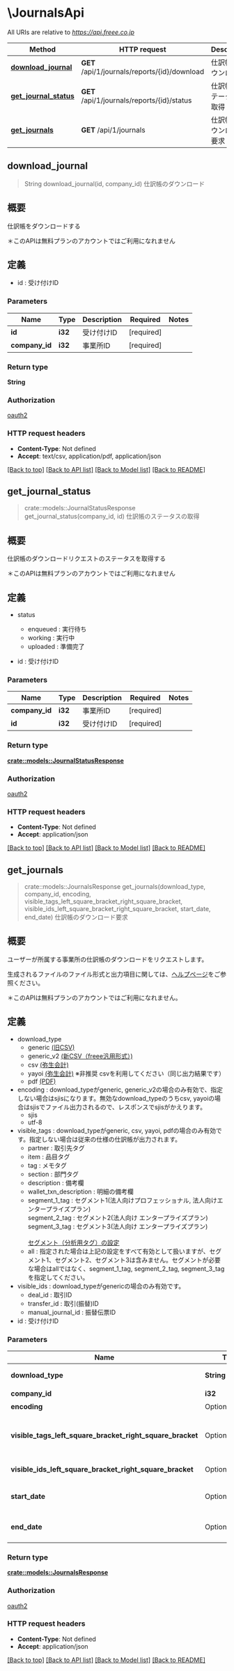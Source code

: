 # \JournalsApi

All URIs are relative to *https://api.freee.co.jp*

Method | HTTP request | Description
------------- | ------------- | -------------
[**download_journal**](JournalsApi.md#download_journal) | **GET** /api/1/journals/reports/{id}/download | 仕訳帳のダウンロード
[**get_journal_status**](JournalsApi.md#get_journal_status) | **GET** /api/1/journals/reports/{id}/status | 仕訳帳のステータスの取得
[**get_journals**](JournalsApi.md#get_journals) | **GET** /api/1/journals | 仕訳帳のダウンロード要求



## download_journal

> String download_journal(id, company_id)
仕訳帳のダウンロード

 <h2 id=\"\">概要</h2>  <p>仕訳帳をダウンロードする</p>  <p>＊このAPIは無料プランのアカウントではご利用になれません</p>  <h2 id=\"_2\">定義</h2>  <ul> <li>id : 受け付けID</li> </ul>

### Parameters


Name | Type | Description  | Required | Notes
------------- | ------------- | ------------- | ------------- | -------------
**id** | **i32** | 受け付けID | [required] |
**company_id** | **i32** | 事業所ID | [required] |

### Return type

**String**

### Authorization

[oauth2](../README.md#oauth2)

### HTTP request headers

- **Content-Type**: Not defined
- **Accept**: text/csv, application/pdf, application/json

[[Back to top]](#) [[Back to API list]](../README.md#documentation-for-api-endpoints) [[Back to Model list]](../README.md#documentation-for-models) [[Back to README]](../README.md)


## get_journal_status

> crate::models::JournalStatusResponse get_journal_status(company_id, id)
仕訳帳のステータスの取得

 <h2 id=\"\">概要</h2>  <p>仕訳帳のダウンロードリクエストのステータスを取得する</p>  <p>＊このAPIは無料プランのアカウントではご利用になれません</p>  <h2 id=\"_2\">定義</h2>  <ul> <li> <p>status</p>  <ul> <li>enqueued : 実行待ち</li>  <li>working : 実行中</li>  <li>uploaded : 準備完了</li> </ul> </li>  <li> <p>id : 受け付けID</p> </li> </ul>

### Parameters


Name | Type | Description  | Required | Notes
------------- | ------------- | ------------- | ------------- | -------------
**company_id** | **i32** | 事業所ID | [required] |
**id** | **i32** | 受け付けID | [required] |

### Return type

[**crate::models::JournalStatusResponse**](journalStatusResponse.md)

### Authorization

[oauth2](../README.md#oauth2)

### HTTP request headers

- **Content-Type**: Not defined
- **Accept**: application/json

[[Back to top]](#) [[Back to API list]](../README.md#documentation-for-api-endpoints) [[Back to Model list]](../README.md#documentation-for-models) [[Back to README]](../README.md)


## get_journals

> crate::models::JournalsResponse get_journals(download_type, company_id, encoding, visible_tags_left_square_bracket_right_square_bracket, visible_ids_left_square_bracket_right_square_bracket, start_date, end_date)
仕訳帳のダウンロード要求

 <h2 id=\"\">概要</h2>  <p>ユーザーが所属する事業所の仕訳帳のダウンロードをリクエストします。</p>  <p>生成されるファイルのファイル形式と出力項目に関しては、<a href=\"https://support.freee.co.jp/hc/ja/articles/204615564#other\">ヘルプページ</a>をご参照ください。</p>  <p>＊このAPIは無料プランのアカウントではご利用になれません。</p>  <h2 id=\"_2\">定義</h2>  <ul>   <li>download_type     <ul>       <li>generic <a href=\"https://support.freee.co.jp/hc/ja/articles/204615564#2\">(旧CSV)</a></li>       <li>generic_v2 <a href=\"https://support.freee.co.jp/hc/ja/articles/204615564#h_01GEDXEY3SQP8Y7S58CM2H4CKH\">(新CSV（freee汎用形式）)</a></li>       <li>csv <a href=\"https://support.freee.co.jp/hc/ja/articles/204599604#2\">(弥生会計)</a></li>       <li>yayoi <a href=\"https://support.freee.co.jp/hc/ja/articles/204599604#2\">(弥生会計)</a> ※非推奨 csvを利用してください（同じ出力結果です）</li>       <li>pdf <a href=\"https://support.freee.co.jp/hc/ja/articles/204615564#3\">(PDF)</a></li>     </ul>   </li>   <li>encoding : download_typeがgeneric, generic_v2の場合のみ有効で、指定しない場合はsjisになります。無効なdownload_typeのうちcsv, yayoiの場合はsjisでファイル出力されるので、レスポンスでsjisがかえります。     <ul>       <li>sjis</li>       <li>utf-8</li>     </ul>   </li>   <li>visible_tags : download_typeがgeneric, csv, yayoi, pdfの場合のみ有効です。指定しない場合は従来の仕様の仕訳帳が出力されます。     <ul>       <li>partner : 取引先タグ</li>       <li>item : 品目タグ</li>       <li>tag : メモタグ</li>       <li>section : 部門タグ</li>       <li>description : 備考欄</li>       <li>wallet_txn_description : 明細の備考欄</li>       <li>         segment_1_tag : セグメント1(法人向けプロフェッショナル, 法人向けエンタープライズプラン)<br>         segment_2_tag : セグメント2(法人向け エンタープライズプラン)<br>         segment_3_tag : セグメント3(法人向け エンタープライズプラン)<br><br>         <a href=\"https://support.freee.co.jp/hc/ja/articles/360020679611\" target=\"_blank\">セグメント（分析用タグ）の設定</a><br>       </li>       <li>all : 指定された場合は上記の設定をすべて有効として扱いますが、セグメント1、セグメント2、セグメント3は含みません。セグメントが必要な場合はallではなく、segment_1_tag, segment_2_tag, segment_3_tagを指定してください。</li>     </ul>   </li>   <li>visible_ids : download_typeがgenericの場合のみ有効です。     <ul>       <li>deal_id : 取引ID</li>       <li>transfer_id : 取引(振替)ID</li>       <li>manual_journal_id : 振替伝票ID</li>     </ul>   </li>    <li>id : 受け付けID</li> </ul>

### Parameters


Name | Type | Description  | Required | Notes
------------- | ------------- | ------------- | ------------- | -------------
**download_type** | **String** | ダウンロード形式 | [required] |
**company_id** | **i32** | 事業所ID | [required] |
**encoding** | Option<**String**> | 文字コード |  |
**visible_tags_left_square_bracket_right_square_bracket** | Option<[**Vec<String>**](String.md)> | 補助科目やコメントとして出力する項目 |  |
**visible_ids_left_square_bracket_right_square_bracket** | Option<[**Vec<String>**](String.md)> | 追加出力するID項目 |  |
**start_date** | Option<**String**> | 取得開始日 (yyyy-mm-dd) |  |
**end_date** | Option<**String**> | 取得終了日 (yyyy-mm-dd) |  |

### Return type

[**crate::models::JournalsResponse**](journalsResponse.md)

### Authorization

[oauth2](../README.md#oauth2)

### HTTP request headers

- **Content-Type**: Not defined
- **Accept**: application/json

[[Back to top]](#) [[Back to API list]](../README.md#documentation-for-api-endpoints) [[Back to Model list]](../README.md#documentation-for-models) [[Back to README]](../README.md)

